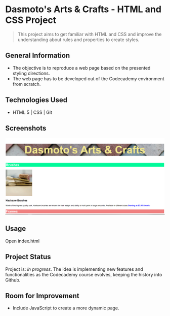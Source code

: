 # Dasmoto's Arts & Crafts - HTML and CSS Project
> This project aims to get familiar with HTML and CSS and improve the understanding about rules and properties to create styles.


## General Information
- The objective is to reproduce a web page based on the presented styling directions.
- The web page has to be developed out of the Codecademy environment from scratch.
<!-- You don't have to answer all the questions - just the ones relevant to your project. -->


## Technologies Used
- HTML 5 | CSS | Git

## Screenshots
![Result screenshot](./img/webpage.png)
<!-- If you have screenshots you'd like to share, include them here. -->


## Usage
Open index.html



## Project Status
Project is: _in progress_. The idea is implementing new features and functionalities as the Codecademy course evolves, keeping the history into Github.


## Room for Improvement
- Include JavaScript to create a more dynamic page.

<!-- Optional -->
<!-- ## License -->
<!-- This project is open source and available under the [... License](). -->

<!-- You don't have to include all sections - just the one's relevant to your project -->